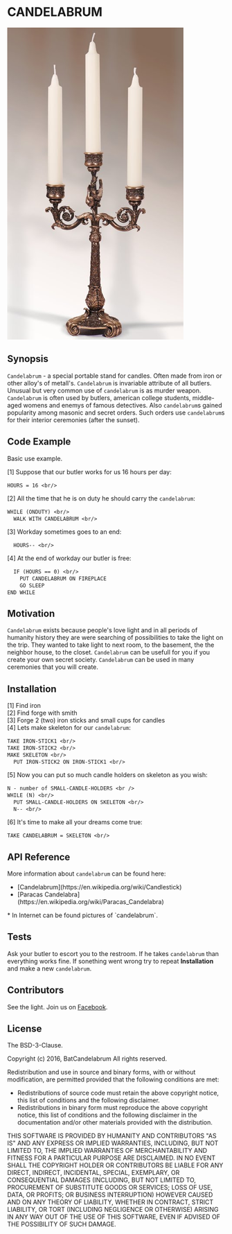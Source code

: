 # CANDELABRUM

![example of candelabrum](./img/candelabrum.jpg)

## Synopsis

`Candelabrum` - a special portable stand for candles. Often made from iron or other alloy's of metall's. `Candelabrum` is invariable attribute of all butlers. Unusual but very common use of `candelabrum` is as murder weapon. `Candelabrum` is often used by butlers, american college students, middle-aged womens and enemys of famous detectives. Also `candelabrum`s gained popularity among masonic and secret orders. Such orders use `candelabrum`s for their interior ceremonies (after the sunset).        

## Code Example

Basic use example. 

[1] Suppose that our butler works for us 16 hours per day:

```
HOURS = 16 <br/>
```

[2] All the time that he is on duty he should carry the `candelabrum`:

```
WHILE (ONDUTY) <br/> 
  WALK WITH CANDELABRUM <br/>
```

[3] Workday sometimes goes to an end:

```
  HOURS-- <br/>
```

[4] At the end of workday our butler is free: 

```
  IF (HOURS == 0) <br/>
    PUT CANDELABRUM ON FIREPLACE
    GO SLEEP
END WHILE     
```

## Motivation

`Candelabrum` exists because people's love light and in all periods of humanity history they are were searching of possibilities to take the light on the trip. They wanted to take light to next room, to the basement, the the neighbor house, to the closet. `Candelabrum` can be usefull for you if you create your own secret society. `Candelabrum` can be used in many ceremonies that you will create. 

## Installation

[1] Find iron <br />
[2] Find forge with smith <br />
[3] Forge 2 (two) iron sticks and small cups for candles <br />
[4] Lets make skeleton for our `candelabrum`: 

```
TAKE IRON-STICK1 <br/>
TAKE IRON-STICK2 <br/>
MAKE SKELETON <br/>
  PUT IRON-STICK2 ON IRON-STICK1 <br/>
```

[5] Now you can put so much candle holders on skeleton as you wish:

```
N - number of SMALL-CANDLE-HOLDERS <br /> 
WHILE (N) <br/>
  PUT SMALL-CANDLE-HOLDERS ON SKELETON <br/>
  N-- <br/>
```

[6] It's time to make all your dreams come true:

```
TAKE CANDELABRUM = SKELETON <br/>
```

## API Reference

More information about `candelabrum` can be found here:
<ul>
    <li> [Candelabrum](https://en.wikipedia.org/wiki/Candlestick) </li>
    <li> [Paracas Candelabra](https://en.wikipedia.org/wiki/Paracas_Candelabra) </li>
</ul>*
In Internet can be found pictures of `candelabrum`.

## Tests

Ask your butler to escort you to the restroom. If he takes `candelabrum` than everything works fine. If sonething went wrong try to repeat **Installation** and make a new `candelabrum`.   

## Contributors

See the light. Join us on [Facebook](https://www.facebook.com/CANDELABRUM-116938974985050/).

## License

The BSD-3-Clause.

Copyright (c) 2016, BatCandelabrum All rights reserved. <br>

Redistribution and use in source and binary forms, with or without modification, are permitted provided that the following conditions are met:

<ul>
    <li>Redistributions of source code must retain the above copyright notice, this list of conditions and the following disclaimer.</li>
    <li>Redistributions in binary form must reproduce the above copyright notice, this list of conditions and the following disclaimer in the documentation and/or other materials provided with the distribution.</li>
</ul>

THIS SOFTWARE IS PROVIDED BY HUMANITY AND CONTRIBUTORS "AS IS" AND ANY EXPRESS OR IMPLIED WARRANTIES, INCLUDING, BUT NOT LIMITED TO, THE IMPLIED WARRANTIES OF MERCHANTABILITY AND FITNESS FOR A PARTICULAR PURPOSE ARE DISCLAIMED. IN NO EVENT SHALL THE COPYRIGHT HOLDER OR CONTRIBUTORS BE LIABLE FOR ANY DIRECT, INDIRECT, INCIDENTAL, SPECIAL, EXEMPLARY, OR CONSEQUENTIAL DAMAGES (INCLUDING, BUT NOT LIMITED TO, PROCUREMENT OF SUBSTITUTE GOODS OR SERVICES; LOSS OF USE, DATA, OR PROFITS; OR BUSINESS INTERRUPTION) HOWEVER CAUSED AND ON ANY THEORY OF LIABILITY, WHETHER IN CONTRACT, STRICT LIABILITY, OR TORT (INCLUDING NEGLIGENCE OR OTHERWISE) ARISING IN ANY WAY OUT OF THE USE OF THIS SOFTWARE, EVEN IF ADVISED OF THE POSSIBILITY OF SUCH DAMAGE.